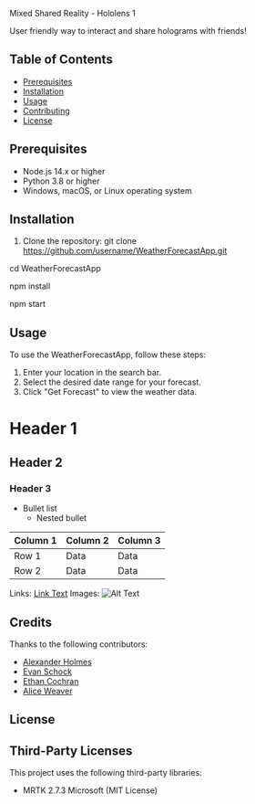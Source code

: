 Mixed Shared Reality - Hololens 1

User friendly way to interact and share holograms with friends!


## Table of Contents
- [Prerequisites](#Prerequisites)
- [Installation](#installation)
- [Usage](#usage)
- [Contributing](#contributing)
- [License](#license)



## Prerequisites
- Node.js 14.x or higher
- Python 3.8 or higher
- Windows, macOS, or Linux operating system



## Installation
1. Clone the repository:
git clone https://github.com/username/WeatherForecastApp.git

cd WeatherForecastApp

npm install

npm start




## Usage

To use the WeatherForecastApp, follow these steps:

1. Enter your location in the search bar.
2. Select the desired date range for your forecast.
3. Click "Get Forecast" to view the weather data.


# Header 1
## Header 2
### Header 3

- Bullet list
  - Nested bullet
 

| Column 1 | Column 2 | Column 3 |
| -------- | -------- | -------- |
| Row 1    | Data     | Data     |
| Row 2    | Data     | Data     |



Links: [Link Text](URL)
Images: ![Alt Text](URL)



## Credits
Thanks to the following contributors:
- [Alexander Holmes](https://github.com/ahalex73)
- [Evan Schock](https://github.com/jsm1744)
- [Ethan Cochran](https://github.com/Ethan343)
- [Alice Weaver](https://github.com/jcweaver01)



## License

## Third-Party Licenses
This project uses the following third-party libraries:
- MRTK 2.7.3 Microsoft (MIT License)

